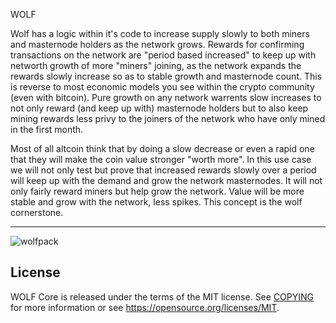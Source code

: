  WOLF


Wolf has a logic within it's code to increase supply slowly to both miners and masternode holders as the network grows. Rewards for confirming transactions on the network are "period based increased" to keep up with networth growth of more "miners" joining, as the network expands the rewards slowly increase so as to stable growth and masternode count. This is reverse to most economic models you see within the crypto community (even with bitcoin). Pure growth on any network warrents slow increases to not only reward (and keep up with) masternode holders but to also keep mining rewards less privy to the joiners of the network who have only mined in the first month. 

Most of all altcoin think that by doing a slow decrease or even a rapid one that they will make the coin value stronger "worth more".
In this use case we will not only test but prove that increased rewards slowly over a period will keep up with the demand and grow the network masternodes.
It will not only fairly reward miners but help grow the network.
Value will be more stable and grow with the network, less spikes.
This concept is the wolf cornerstone.
------------        ---



![wolfpack](https://github.com/wolfxpack/src/qt/res/icons/wolf.png)











License
-------

WOLF Core is released under the terms of the MIT license. See [COPYING](COPYING) for more
information or see https://opensource.org/licenses/MIT.


